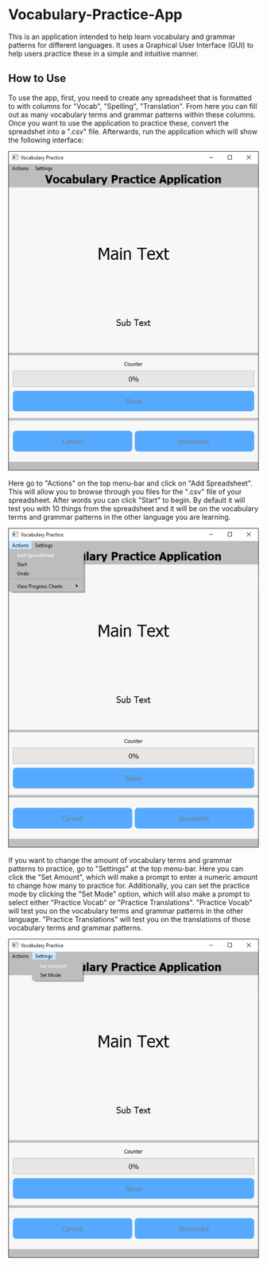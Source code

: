 # Vocabulary-Practice-App

This is an application intended to help learn vocabulary and grammar patterns for different languages. It uses a Graphical User Interface (GUI) to help users practice these in a simple and intuitive manner.

## How to Use

To use the app, first, you need to create any spreadsheet that is formatted to with columns for "Vocab", "Spelling", "Translation". From here you can fill out as many vocabulary terms and grammar patterns within these columns. Once you want to use the application to practice these, convert the spreadshet into a ".csv" file. Afterwards, run the application which will show the following interface:

![Starting GUI](image.png)

Here go to "Actions" on the top menu-bar and click on "Add Spreadsheet". This will allow you to browse through you files for the ".csv" file of your spreadsheet. After words you can click "Start" to begin. By default it will test you with 10 things from the spreadsheet and it will be on the vocabulary terms and grammar patterns in the other language you are learning.

![Actions Menu](image-1.png)

If you want to change the amount of vocabulary terms and grammar patterns to practice, go to "Settings" at the top menu-bar. Here you can click the "Set Amount", which will make a prompt to enter a numeric amount to change how many to practice for. Additionally, you can set the practice mode by clicking the "Set Mode" option, which will also make a prompt to select either "Practice Vocab" or "Practice Translations". "Practice Vocab" will test you on the vocabulary terms and grammar patterns in the other language. "Practice Translations" will test you on the translations of those vocabulary terms and grammar patterns.

![Settings Menu](image-2.png)